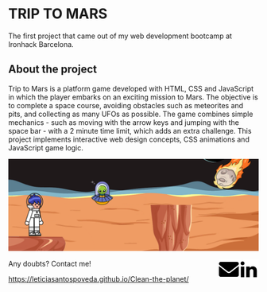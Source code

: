 #  TRIP TO MARS

The first project that came out of my web development bootcamp at Ironhack Barcelona.

## About the project
Trip to Mars is a platform game developed with HTML, CSS and JavaScript in which the player embarks on an exciting mission to Mars. The objective is to complete a space course, avoiding obstacles such as meteorites and pits, and collecting as many UFOs as possible. The game combines simple mechanics - such as moving with the arrow keys and jumping with the space bar - with a 2 minute time limit, which adds an extra challenge. This project implements interactive web design concepts, CSS animations and JavaScript game logic. 

<a href="https://AndreaAlarconValdes.github.io/platform-game/"><img src="/imagenes/cover-img.png" alt="Trip to Mars" /></a>


Any doubts? Contact me!
<a href="https://www.linkedin.com/in/andreaalarconvaldes/"><img align="right" width="40px" src="/imagenes/linkedin.png" alt="Andrea's LinkedIn" /></a>
<a href="mailto:alarconvaldes.a@gmail.com"><img align="right" width="40px" src="/imagenes/mail.png" alt="Andrea's Contact" /></a>

https://leticiasantospoveda.github.io/Clean-the-planet/
